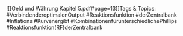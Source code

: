 
![[Geld und Währung Kapitel 5.pdf#page=13]]Tags & Topics:
   #VerbindenderoptimalenOutput
   #Reaktionsfunktion
   #derZentralbank
   #Inflations
   #Kurvenergibt
   #KombinationenfürunterschiedlichePhillips
   #Reaktionsfunktion(RF)derZentralbank